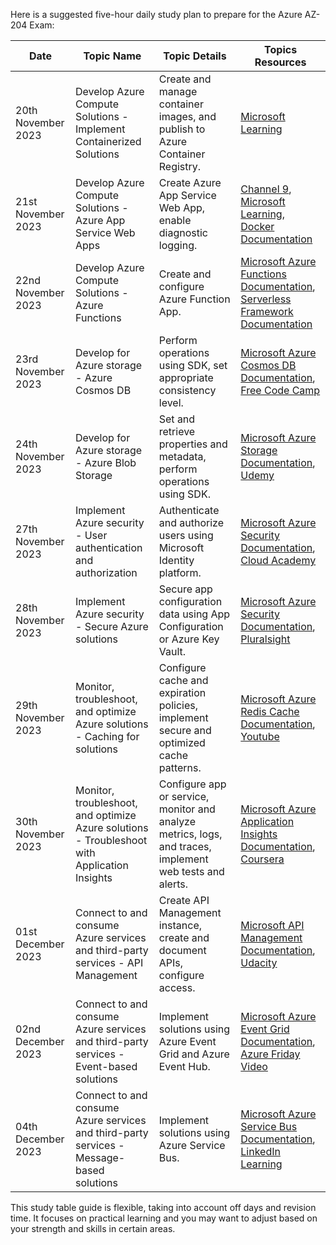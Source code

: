 Here is a suggested five-hour daily study plan to prepare for the Azure AZ-204 Exam:

| Date               | Topic Name                                                                                   | Topic Details                                                                                            | Topics Resources                                                                                                                                                                     |
| ------------------ | -------------------------------------------------------------------------------------------- | -------------------------------------------------------------------------------------------------------- | ------------------------------------------------------------------------------------------------------------------------------------------------------------------------------------ |
| 20th November 2023 | Develop Azure Compute Solutions - Implement Containerized Solutions                          | Create and manage container images, and publish to Azure Container Registry.                             | [Microsoft Learning](https://docs.microsoft.com/en-us/learn/azure/)                                                                                                                  |
| 21st November 2023 | Develop Azure Compute Solutions - Azure App Service Web Apps                                 | Create Azure App Service Web App, enable diagnostic logging.                                             | [Channel 9](https://channel9.msdn.com/), [Microsoft Learning](https://docs.microsoft.com/en-us/learn/azure/), [Docker Documentation](https://docs.docker.com/)                       |
| 22nd November 2023 | Develop Azure Compute Solutions - Azure Functions                                            | Create and configure Azure Function App.                                                                 | [Microsoft Azure Functions Documentation](https://docs.microsoft.com/en-us/azure/azure-functions/), [Serverless Framework Documentation](https://www.serverless.com/framework/docs/) |
| 23rd November 2023 | Develop for Azure storage - Azure Cosmos DB                                                  | Perform operations using SDK, set appropriate consistency level.                                         | [Microsoft Azure Cosmos DB Documentation](https://docs.microsoft.com/en-us/azure/cosmos-db/), [Free Code Camp](https://www.freecodecamp.org/learn/)                                  |
| 24th November 2023 | Develop for Azure storage - Azure Blob Storage                                               | Set and retrieve properties and metadata, perform operations using SDK.                                  | [Microsoft Azure Storage Documentation](https://docs.microsoft.com/en-us/azure/storage/), [Udemy](https://www.udemy.com/)                                                            |
| 27th November 2023 | Implement Azure security - User authentication and authorization                             | Authenticate and authorize users using Microsoft Identity platform.                                      | [Microsoft Azure Security Documentation](https://docs.microsoft.com/en-us/azure/security/), [Cloud Academy](https://cloudacademy.com/)                                               |
| 28th November 2023 | Implement Azure security - Secure Azure solutions                                            | Secure app configuration data using App Configuration or Azure Key Vault.                                | [Microsoft Azure Security Documentation](https://docs.microsoft.com/en-us/azure/security/), [Pluralsight](https://www.pluralsight.com/)                                              |
| 29th November 2023 | Monitor, troubleshoot, and optimize Azure solutions - Caching for solutions                  | Configure cache and expiration policies, implement secure and optimized cache patterns.                  | [Microsoft Azure Redis Cache Documentation](https://docs.microsoft.com/en-us/azure/azure-cache-for-redis/cache-overview), [Youtube](https://www.youtube.com/)                        |
| 30th November 2023 | Monitor, troubleshoot, and optimize Azure solutions - Troubleshoot with Application Insights | Configure app or service, monitor and analyze metrics, logs, and traces, implement web tests and alerts. | [Microsoft Azure Application Insights Documentation](https://docs.microsoft.com/en-us/azure/azure-monitor/app/app-insights-overview), [Coursera](https://www.coursera.org/)          |
| 01st December 2023 | Connect to and consume Azure services and third-party services - API Management              | Create API Management instance, create and document APIs, configure access.                              | [Microsoft API Management Documentation](https://docs.microsoft.com/en-us/azure/api-management/), [Udacity](https://www.udacity.com/)                                                |
| 02nd December 2023 | Connect to and consume Azure services and third-party services - Event-based solutions       | Implement solutions using Azure Event Grid and Azure Event Hub.                                          | [Microsoft Azure Event Grid Documentation](https://docs.microsoft.com/en-us/azure/event-grid/), [Azure Friday Video](https://azure.microsoft.com/en-us/blog/launch/)                 |
| 04th December 2023 | Connect to and consume Azure services and third-party services - Message-based solutions     | Implement solutions using Azure Service Bus.                                                             | [Microsoft Azure Service Bus Documentation](https://docs.microsoft.com/en-us/azure/service-bus-messaging/), [LinkedIn Learning](https://www.linkedin.com/learning/)                  |

This study table guide is flexible, taking into account off days and revision time. It focuses on practical learning and you may want to adjust based on your strength and skills in certain areas.
